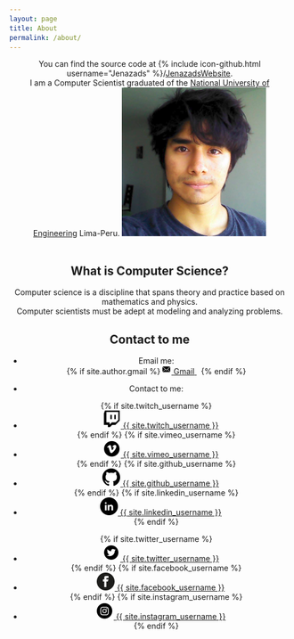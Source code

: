 ```yaml
---
layout: page
title: About
permalink: /about/
---
```

<div align="center">
<p>
  You can find the source code at {% include icon-github.html username="Jenazads" %}/<a href="https://github.com/Jenazads/Jenazads.github.io">JenazadsWebsite</a>. <br>
  I am a Computer Scientist graduated of the <a href="http://www.uni.edu.pe">National University of Engineering</a> Lima-Peru.
  <img src="/assets/me.png">
  <br>
  <br>
  <h2>What is Computer Science?</h2>
  Computer science is a discipline that spans theory and practice based on mathematics and physics.
  <br>
  Computer scientists must be adept at modeling and analyzing problems.
</p>
<div align="center">
  <h2>Contact to me</h2>
  <ul class="contact-list">
    <li> Email me: </li>
    {% if site.author.gmail %}
      <a href="mailto:{{ site.author.gmail }}">
        <span class="icon icon--email">
          <svg viewBox="0 0 16 16" width="16px" height="16px">
              <path d="M7,9L5.268,7.484l-4.952,4.245C0.496,11.896,0.739,12,1.007,12h11.986 c0.267,0,0.509-0.104,0.688-0.271L8.732,7.484L7,9z M13.684,2.271C13.504,2.103,13.262,2,12.993,2H1.007C0.74,2,0.498,2.104,0.318,2.273L7,8 L13.684,2.271z"/>
            <polygon points="0,2.878 0,11.186 4.833,7.079"/>
            <polygon points="9.167,7.079 14,11.186 14,2.875"/>
          </svg>
        </span>
        <span class="email">Gmail</span>
      </a>&nbsp;
    {% endif %}
    <br>
  </ul>
</div>
<div align="center">
  <ul class="contact-list">
    <li> Contact to me: </li>
  </ul>
  <ul id="list-contact-menu">
    {% if site.twitch_username %}
      <li>
        <a href="{{site.twitch_url}}{{site.twitch_username }}">
          <span class="icon icon--twitch">
            <svg viewBox="0 0 16 16" width="16px" height="16px">
              <img src="/assets/images/socialnetwork/twitch_32.png"/>
            </svg>
          </span>
          <span class="username">{{ site.twitch_username }}</span>
        </a>
      </li>
    {% endif %}
    {% if site.vimeo_username %}
      <li>
        <a href="{{site.vimeo_url}}{{site.vimeo_username }}">
          <span class="icon icon--vimeo">
            <svg viewBox="0 0 16 16" width="16px" height="16px">
              <img src="/assets/images/socialnetwork/vimeo_32.png"/>
            </svg>
          </span>
          <span class="username">{{ site.vimeo_username }}</span>
        </a>
      </li>
    {% endif %}
    {% if site.github_username %}
      <li>
        <a href="{{site.github_url}}{{site.github_username }}">
          <span class="icon icon--github">
            <svg viewBox="0 0 16 16" width="16px" height="16px">
              <img src="/assets/images/socialnetwork/github_32.png"/>
            </svg>
          </span>
          <span class="username">{{ site.github_username }}</span>
        </a>
      </li>
    {% endif %}
    {% if site.linkedin_username %}
      <li>
        <a href="{{site.linkedin_url}}{{ site.linkedin_username }}">
          <span class="icon icon--linkedin">
            <svg viewBox="0 0 16 16" width="16px" height="16px">
              <img src="/assets/images/socialnetwork/linkedin_32.png"/>
            </svg>
          </span>
          <span class="username">{{ site.linkedin_username }}</span>
        </a>
      </li>
    {% endif %}
  </ul>
  <ul id="list-contact-menu">
    {% if site.twitter_username %}
      <li>
        <a href="{{site.twitter_url}}{{ site.twitter_username }}">
          <span class="icon icon--twitter">
            <svg viewBox="0 0 16 16" width="16px" height="16px">
              <img src="/assets/images/socialnetwork/twitter_32.png"/>
            </svg>
          </span>
          <span class="username">{{ site.twitter_username }}</span>
        </a>
      </li>
    {% endif %}
    {% if site.facebook_username %}
      <li>
        <a href="{{site.facebook_url}}{{ site.facebook_username }}">
          <span class="icon icon--facebook">
            <svg viewBox="0 0 16 16" width="16px" height="16px">
              <img src="/assets/images/socialnetwork/facebook_32.png"/>
            </svg>
          </span>
          <span class="username">{{ site.facebook_username }}</span>
        </a>
      </li>
    {% endif %}
    {% if site.instagram_username %}
      <li>
        <a href="{{site.instagram_url}}{{ site.instagram_username }}">
          <span class="icon icon--instagram">
            <svg viewBox="0 0 16 16" width="16px" height="16px">
              <img src="/assets/images/socialnetwork/instagram_32.png"/>
            </svg>
          </span>
          <span class="username">{{ site.instagram_username }}</span>
        </a>
      </li>
    {% endif %}
  </ul>
</div>
